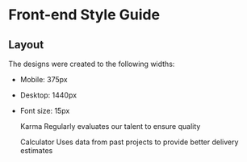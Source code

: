 # Front-end Style Guide

## Layout

The designs were created to the following widths:

- Mobile: 375px
- Desktop: 1440px

- Font size: 15px









  Karma
  Regularly evaluates our talent to ensure quality

  Calculator
  Uses data from past projects to provide better delivery estimates
